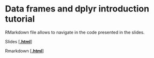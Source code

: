 # Data frames and dplyr introduction tutorial

RMarkdown file allows to navigate in the code presented in the slides.

Slides [[**.html**](https://raw.githack.com/ClaireLepault/Dplyr_tuto/master/Slides/df_dplyr_slides.html)]

Rmarkdown [[**.html**](https://raw.githack.com/ClaireLepault/Dplyr_tuto/master/Markdown/Tutorial_dplyr.html)]
